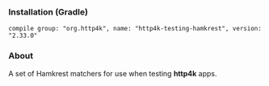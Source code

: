 ### Installation (Gradle)
```compile group: "org.http4k", name: "http4k-testing-hamkrest", version: "2.33.0"```

### About

A set of Hamkrest matchers for use when testing **http4k** apps.

<script src="https://gist-it.appspot.com/https://github.com/http4k/http4k/blob/master/src/docs/guide/modules/hamkrest/example.kt"></script>
